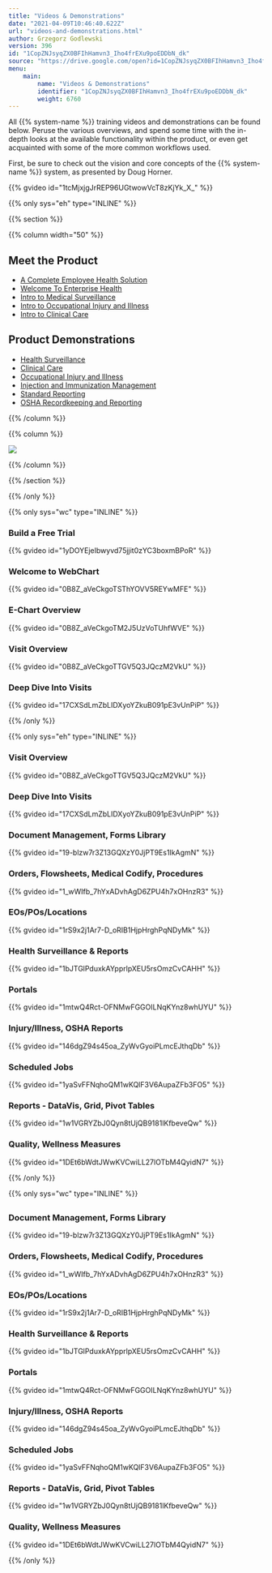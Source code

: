 ```yaml
---
title: "Videos & Demonstrations"
date: "2021-04-09T10:46:40.622Z"
url: "videos-and-demonstrations.html"
author: Grzegorz Godlewski
version: 396
id: "1CopZNJsyqZX0BFIhHamvn3_Iho4frEXu9poEDDbN_dk"
source: "https://drive.google.com/open?id=1CopZNJsyqZX0BFIhHamvn3_Iho4frEXu9poEDDbN_dk"
menu:
    main:
        name: "Videos & Demonstrations"
        identifier: "1CopZNJsyqZX0BFIhHamvn3_Iho4frEXu9poEDDbN_dk"
        weight: 6760
---
```

All {{% system-name %}} training videos and demonstrations can be found below. Peruse the various overviews, and spend some time with the in-depth looks at the available functionality within the product, or even get acquainted with some of the more common workflows used. 



First, be sure to check out the vision and core concepts of the {{% system-name %}} system, as presented by Doug Horner.



{{% gvideo  id="1tcMjxjgJrREP96UGtwowVcT8zKjYk_X_" %}}



{{% only sys="eh" type="INLINE" %}}



{{% section %}}

{{% column width="50" %}}

## Meet the Product

* [A Complete Employee Health Solution](https://blog.enterprisehealth.com/videos/a-complete-employee-health-solution)
* [Welcome To Enterprise Health](https://blog.enterprisehealth.com/videos/welcome-to-enterprise-health)
* [Intro to Medical Surveillance](https://blog.enterprisehealth.com/videos/medical-surveillance-intro)
* [Intro to Occupational Injury and Illness](https://blog.enterprisehealth.com/videos/occupational-injury-and-illness-intro)
* [Intro to Clinical Care](https://blog.enterprisehealth.com/videos/clinical-care-intro)

## Product Demonstrations

* [Health Surveillance](https://blog.enterprisehealth.com/videos/health-surveillance-demo-video)
* [Clinical Care](https://blog.enterprisehealth.com/videos/clinical-care-demo-video)
* [Occupational Injury and Illness](https://blog.enterprisehealth.com/videos/occupational-injury-and-illness-demo-video)
* [Injection and Immunization Management](https://blog.enterprisehealth.com/videos/injection-and-immunization-management-demo-video)
* [Standard Reporting](https://blog.enterprisehealth.com/videos/standard-reporting-demo-video)
* [OSHA Recordkeeping and Reporting](https://blog.enterprisehealth.com/videos/osha-recordkeeping-and-reporting-demo-video)



{{% /column %}}


{{% column %}}

![](videos-and-demonstrations.images/image1.png)

{{% /column %}}


{{% /section %}}



{{% /only %}}


{{% only sys="wc" type="INLINE" %}}

### Build a Free Trial

{{% gvideo  id="1yDOYEjeIbwyvd75jjit0zYC3boxmBPoR" %}}





### Welcome to WebChart

{{% gvideo  id="0B8Z_aVeCkgoTSThYOVV5REYwMFE" %}}



### E-Chart Overview

{{% gvideo  id="0B8Z_aVeCkgoTM2J5UzVoTUhfWVE" %}}



### Visit Overview

{{% gvideo  id="0B8Z_aVeCkgoTTGV5Q3JQczM2VkU" %}}



### Deep Dive Into Visits

{{% gvideo  id="17CXSdLmZbLIDXyoYZkuB091pE3vUnPiP" %}}





{{% /only %}}


{{% only sys="eh" type="INLINE" %}}

### Visit Overview

{{% gvideo  id="0B8Z_aVeCkgoTTGV5Q3JQczM2VkU" %}}

### Deep Dive Into Visits

{{% gvideo  id="17CXSdLmZbLIDXyoYZkuB091pE3vUnPiP" %}}



### Document Management, Forms Library

{{% gvideo  id="19-blzw7r3Z13GQXzY0JjPT9Es1IkAgmN" %}}



### Orders, Flowsheets, Medical Codify, Procedures

{{% gvideo  id="1_wWIfb_7hYxADvhAgD6ZPU4h7xOHnzR3" %}}



### EOs/POs/Locations

{{% gvideo  id="1rS9x2j1Ar7-D_oRIB1HjpHrghPqNDyMk" %}}



### Health Surveillance & Reports

{{% gvideo  id="1bJTGlPduxkAYpprlpXEU5rsOmzCvCAHH" %}}



### Portals

{{% gvideo  id="1mtwQ4Rct-OFNMwFGGOILNqKYnz8whUYU" %}}



### Injury/Illness, OSHA Reports

{{% gvideo  id="146dgZ94s45oa_ZyWvGyoiPLmcEJthqDb" %}}



### Scheduled Jobs

{{% gvideo  id="1yaSvFFNqhoQM1wKQlF3V6AupaZFb3FO5" %}}



### Reports - DataVis, Grid, Pivot Tables

{{% gvideo  id="1w1VGRYZbJ0Qyn8tUjQB9181lKfbeveQw" %}}



### Quality, Wellness Measures

{{% gvideo  id="1DEt6bWdtJWwKVCwiLL27lOTbM4QyidN7" %}}



{{% /only %}}


{{% only sys="wc" type="INLINE" %}}

## 

### Document Management, Forms Library

{{% gvideo  id="19-blzw7r3Z13GQXzY0JjPT9Es1IkAgmN" %}}



### Orders, Flowsheets, Medical Codify, Procedures

{{% gvideo  id="1_wWIfb_7hYxADvhAgD6ZPU4h7xOHnzR3" %}}



### EOs/POs/Locations

{{% gvideo  id="1rS9x2j1Ar7-D_oRIB1HjpHrghPqNDyMk" %}}



### Health Surveillance & Reports

{{% gvideo  id="1bJTGlPduxkAYpprlpXEU5rsOmzCvCAHH" %}}



### Portals

{{% gvideo  id="1mtwQ4Rct-OFNMwFGGOILNqKYnz8whUYU" %}}



### Injury/Illness, OSHA Reports

{{% gvideo  id="146dgZ94s45oa_ZyWvGyoiPLmcEJthqDb" %}}



### Scheduled Jobs

{{% gvideo  id="1yaSvFFNqhoQM1wKQlF3V6AupaZFb3FO5" %}}



### Reports - DataVis, Grid, Pivot Tables

{{% gvideo  id="1w1VGRYZbJ0Qyn8tUjQB9181lKfbeveQw" %}}



### Quality, Wellness Measures

{{% gvideo  id="1DEt6bWdtJWwKVCwiLL27lOTbM4QyidN7" %}}



{{% /only %}}


